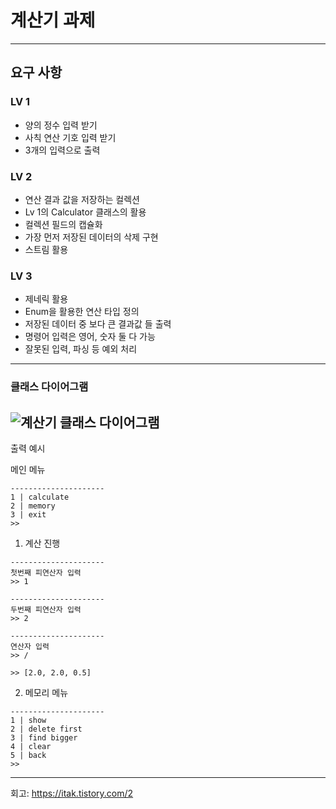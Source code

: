 # 계산기 과제

---

## 요구 사항

### LV 1

- 양의 정수 입력 받기
- 사칙 연산 기호 입력 받기
- 3개의 입력으로 출력

### LV 2

- 연산 결과 값을 저장하는 컬렉션
- Lv 1의 Calculator 클래스의 활용
- 컬렉션 필드의 캡슐화
- 가장 먼저 저장된 데이터의 삭제 구현
- 스트림 활용

### LV 3

- 제네릭 활용
- Enum을 활용한 연산 타입 정의
- 저장된 데이터 중 보다 큰 결과값 들 출력
- 명령어 입력은 영어, 숫자 둘 다 가능
- 잘못된 입력, 파싱 등 예외 처리

---
### 클래스 다이어그램
![계산기 클래스 다이어그램](https://img1.daumcdn.net/thumb/R1280x0/?scode=mtistory2&fname=https%3A%2F%2Fblog.kakaocdn.net%2Fdn%2FcddDGp%2FbtsKMgkk8u8%2FhhMkK6a8ivDLfHfPlzaSB0%2Fimg.png)
---
출력 예시

메인 메뉴
```
---------------------
1 | calculate
2 | memory
3 | exit
>>
```

1. 계산 진행
```
---------------------
첫번째 피연산자 입력
>> 1

---------------------
두번째 피연산자 입력
>> 2

---------------------
연산자 입력
>> /

>> [2.0, 2.0, 0.5]
```
2. 메모리 메뉴
```
---------------------
1 | show
2 | delete first
3 | find bigger
4 | clear
5 | back
>>
```
---
회고: https://itak.tistory.com/2